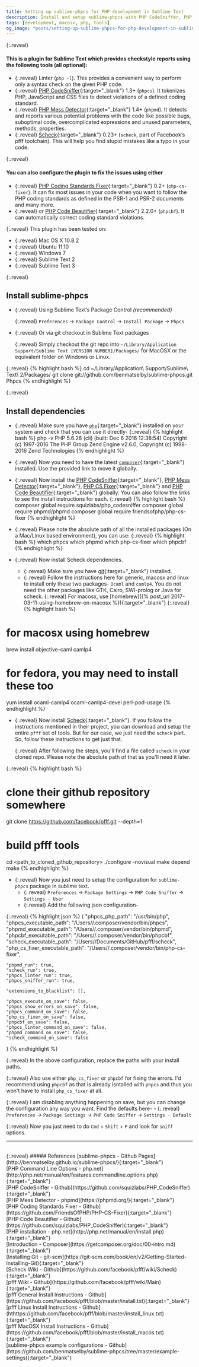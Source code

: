 ```yaml
---
title: Setting up sublime-phpcs for PHP development in Sublime Text
description: Install and setup sublime-phpcs with PHP CodeSniffer, PHP Coding Standard Fixer, Linter, Mess Detector and scheck from fb/pfff for Sublime Text 3
tags: [development, macosx, php, tools]
og_image: "posts/setting-up-sublime-phpcs-for-php-development-in-sublime-text/phpcs.jpg"
---
```


{:.reveal}
#### This is a plugin for Sublime Text which provides checkstyle reports using the following tools (all optional):
* {:.reveal} Linter (`php -l`). This provides a convenient way to perform only a syntax check on the given PHP code.
* {:.reveal} [PHP CodeSniffer](https://github.com/squizlabs/PHP_CodeSniffer){:target="_blank"} 1.3+ (`phpcs`). It tokenizes PHP, JavaScript and CSS files to detect violations of a defined coding standard.
* {:.reveal} [PHP Mess Detector](https://phpmd.org/){:target="_blank"} 1.4+ (`phpmd`). It detects and reports various potential problems with the code like possible bugs, suboptimal code, overcomplicated expressions and unused parameters, methods, properties.
* {:.reveal} [Scheck](https://github.com/facebook/pfff/wiki/Scheck){:target="_blank"} 0.23+ (`scheck`, part of Facebook’s pfff toolchain). This will help you find stupid mistakes like a typo in your code.

{:.reveal}
#### You can also configure the plugin to fix the issues using either
* {:.reveal} [PHP Coding Standards Fixer](https://github.com/FriendsOfPHP/PHP-CS-Fixer){:target="_blank"} 0.2+ (`php-cs-fixer`). It can fix most issues in your code when you want to follow the PHP coding standards as defined in the PSR-1 and PSR-2 documents and many more.
* {:.reveal} or [PHP Code Beautifier](https://github.com/squizlabs/PHP_CodeSniffer){:target="_blank"} 2.2.0+ (`phpcbf`). It can automatically correct coding standard violations.

{:.reveal}
This plugin has been tested on:
* {:.reveal} Mac OS X 10.8.2
* {:.reveal} Ubuntu 11.10
* {:.reveal} Windows 7
* {:.reveal} Sublime Text 2
* {:.reveal} Sublime Text 3

{:.reveal}
## Install sublime-phpcs

* {:.reveal} Using Sublime Text’s Package Control _(recommended)_ 
  
  {:.reveal}
  `Preferences` -> `Package Control` -> `Install Package` -> `Phpcs`

* {:.reveal} Or via git checkout in Sublime Text packages
  
  {:.reveal}
  Simply checkout the git repo into `~/Library/Application Support/Sublime Text [VERSION NUMBER]/Packages/` for MacOSX or the equivalent folder on Windows or Linux.

{:.reveal}
{% highlight bash %}
cd ~/Library/Application\ Support/Sublime\ Text\ 2/Packages/
git clone git://github.com/benmatselby/sublime-phpcs.git Phpcs
{% endhighlight %}

{:.reveal}
## Install dependencies

* {:.reveal} Make sure you have [`php`](http://php.net/manual/en/install.php){:target="_blank"} installed on your system and check that you can use it directly-
{:.reveal}
{% highlight bash %}
php -v
    PHP 5.6.28 (cli) (built: Dec  6 2016 12:38:54)
    Copyright (c) 1997-2016 The PHP Group
    Zend Engine v2.6.0, Copyright (c) 1998-2016 Zend Technologies
{% endhighlight %}

* {:.reveal} Now you need to have the latest [`composer`](https://getcomposer.org/doc/00-intro.md){:target="_blank"} installed. Use the provided link to move it globally.
* {:.reveal} Now install the [PHP CodeSniffer](https://github.com/squizlabs/PHP_CodeSniffer){:target="_blank"}, [PHP Mess Detector](https://phpmd.org/){:target="_blank"}, [PHP CS Fixer](https://github.com/FriendsOfPHP/PHP-CS-Fixer){:target="_blank"} and [PHP Code Beautifier](https://github.com/squizlabs/PHP_CodeSniffer){:target="_blank"} globally. You can also follow the links to see the install instructions for each.
{:.reveal}
{% highlight bash %}
composer global require squizlabs/php_codesniffer
composer global require phpmd/phpmd
composer global require friendsofphp/php-cs-fixer
{% endhighlight %}

* {:.reveal} Please note the absolute path of all the installed packages (On a Mac/Linux based environment), you can use:
{:.reveal}
{% highlight bash %}
which phpcs
which phpmd
which php-cs-fixer
which phpcbf
{% endhighlight %}

* {:.reveal} Now install Scheck dependencies. 
    - {:.reveal} Make sure you have [git](https://git-scm.com/book/en/v2/Getting-Started-Installing-Git){:target="_blank"} installed.
    - {:.reveal} Follow the instructions here for generic, macosx and linux to install only these two packages- `Ocaml` and `camlp4`. You do not need the other packages like GTK, Cairo, SWI-prolog or Java for scheck.
      {:.reveal}
      For macosx, use [homebrew]({% post_url 2017-03-11-using-homebrew-on-macosx %}){:target="_blank"}
{:.reveal}
{% highlight bash %}
# for macosx using homebrew
brew install objective-caml camlp4

# for fedora, you may need to install these too
yum install ocaml-camlp4 ocaml-camlp4-devel perl-pod-usage
{% endhighlight %}
    

* {:.reveal} Now install [Scheck](https://github.com/facebook/pfff/wiki/Main#install){:target="_blank"}. If you follow the instructions mentioned in their project, you can download and setup the entire `pfff` set of tools. But for our case, we just need the `scheck` part. So, follow these instructions to get just that.

  {:.reveal}
  After following the steps, you'll find a file called `scheck` in your cloned repo. Please note the absolute path of that as you'll need it later.

{:.reveal}
{% highlight bash %}
# clone their github repository somewhere
git clone https://github.com/facebook/pfff.git --depth=1

# build pfff tools
cd <path_to_cloned_github_repository>
./configure -novisual
make depend
make
{% endhighlight %}

* {:.reveal} Now you just need to setup the configuration for `sublime-phpcs` package in sublime text.
    - {:.reveal} `Preferences` -> `Package Settings` -> `PHP Code Sniffer` -> `Settings - User`
    - {:.reveal} Add the following json configuration-

{:.reveal} 
{% highlight json %}
{
    "phpcs_php_path": "/usr/bin/php",
    "phpcs_executable_path": "/Users/<username>/.composer/vendor/bin/phpcs",
    "phpmd_executable_path": "/Users/<username>/.composer/vendor/bin/phpmd",
  "phpcbf_executable_path": "/Users/<username>/.composer/vendor/bin/phpcbf",
    "scheck_executable_path": "/Users/<username>/Documents/GitHub/pfff/scheck",
    "php_cs_fixer_executable_path": "/Users/<username>/.composer/vendor/bin/php-cs-fixer",

    "phpmd_run": true,
    "scheck_run": true,
    "phpcs_linter_run": true,
    "phpcs_sniffer_run": true,

    "extensions_to_blacklist": [],

    "phpcs_execute_on_save": false,
    "phpcs_show_errors_on_save": false,
    "phpcs_command_on_save": false,
    "php_cs_fixer_on_save": false,
    "phpcbf_on_save": false,
    "phpcs_linter_command_on_save": false,
    "phpmd_command_on_save": false,
    "scheck_command_on_save": false
}
{% endhighlight %}

{:.reveal}
In the above configuration, replace the paths with your install paths.

{:.reveal}
Also use either `php_cs_fixer` or `phpcbf` for fixing the errors. I'd recommend using `phpcbf` as that is already isntalled with `phpcs` and thus you won't have to install `php_cs_fixer` at all.

{:.reveal}
I am disabling anything happening on save, but you can change the configuration any way you want. Find the defaults here-
    - {:.reveal} `Preferences` -> `Package Settings` -> `PHP Code Sniffer` -> `Settings - Default`

{:.reveal}
Now you just need to do `Cmd` + `Shift` + `P` and look for `sniff` options.


---
<br>
{:.reveal}
##### References
[sublime-phpcs - Github Pages](http://benmatselby.github.io/sublime-phpcs/){:target="_blank"}
<br>
[PHP Command Line Options - php.net](http://php.net/manual/en/features.commandline.options.php){:target="_blank"}
<br>
[PHP CodeSniffer - Github](https://github.com/squizlabs/PHP_CodeSniffer){:target="_blank"}
<br>
[PHP Mess Detector - phpmd](https://phpmd.org/){:target="_blank"}
<br>
[PHP Coding Standards Fixer - Github](https://github.com/FriendsOfPHP/PHP-CS-Fixer){:target="_blank"}
<br>
[PHP Code Beautifier - Github](https://github.com/squizlabs/PHP_CodeSniffer){:target="_blank"}
<br>
[PHP installation - php.net](http://php.net/manual/en/install.php){:target="_blank"}
<br>
[Introduction - Composer](https://getcomposer.org/doc/00-intro.md){:target="_blank"}
<br>
[Installing Git - git-scm](https://git-scm.com/book/en/v2/Getting-Started-Installing-Git){:target="_blank"}
<br>
[Scheck Wiki - Github](https://github.com/facebook/pfff/wiki/Scheck){:target="_blank"}
<br>
[pfff Wiki - Github](https://github.com/facebook/pfff/wiki/Main){:target="_blank"} 
<br>
[pfff General Install Instructions - Github](https://github.com/facebook/pfff/blob/master/install.txt){:target="_blank"}
<br>
[pfff Linux Install Instructions - Github](hthttps://github.com/facebook/pfff/blob/master/install_linux.txt){:target="_blank"} 
<br>
[pfff MacOSX Install Instructions - Github](https://github.com/facebook/pfff/blob/master/install_macos.txt){:target="_blank"} 
<br>
[sublime-phpcs example configurations - Github](https://github.com/benmatselby/sublime-phpcs/tree/master/example-settings){:target="_blank"}